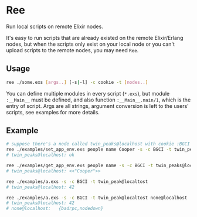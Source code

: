 # Ree

Run local scripts on remote Elixir nodes.

It's easy to run scripts that are already existed on the remote Elixir/Erlang nodes, but when the scripts only exist on your local node or you can't upload scripts to the remote nodes, you may need `Ree`.

## Usage

``` bash
ree ./some.exs [args..] [-s|-l] -c cookie -t [nodes..]
```

You can define multiple modules in every script (`*.exs`), but module `:__Main__` must be defined, and also function `:__Main__.main/1`, which is the entry of script.  Args are all strings, argument conversion is left to the users' scripts, see examples for more details.

## Example

```bash
# suppose there's a node called twin_peaks@localhost with cookie :BGCI
ree ./examples/set_app_env.exs people name Cooper -s -c BGCI -t twin_peaks@localhost
# twin_peaks@localhost:	ok

ree ./examples/get_app_env.exs people name -s -c BGCI -t twin_peaks@localhost
# twin_peaks@localhost:	<<"Cooper">>

ree ./examples/a.exs -s -c BGCI -t twin_peak@localtost
# twin_peaks@localhost:	42

ree ./examples/a.exs -s -c BGCI -t twin_peak@localtost none@localhost
# twin_peaks@localhost:	42
# none@localhost:	{badrpc,nodedown}
```

